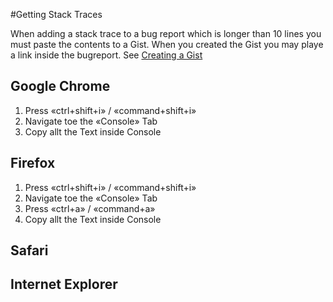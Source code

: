 #Getting Stack Traces

When adding a stack trace to a bug report which is longer than 10 lines you must paste the contents to a Gist. When you created the Gist you may playe a link inside the bugreport. See [Creating a Gist](https://github.com/joinbox/guidelines/tree/master/bugtracker/gist.md)

## Google Chrome

1. Press «ctrl+shift+i» / «command+shift+i» 
2. Navigate toe the «Console» Tab
3. Copy allt the Text inside Console

## Firefox

1. Press «ctrl+shift+i» / «command+shift+i» 
2. Navigate toe the «Console» Tab
3. Press «ctrl+a» / «command+a»
3. Copy allt the Text inside Console

## Safari


## Internet Explorer

